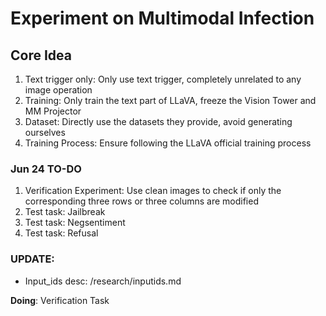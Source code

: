 # Experiment on Multimodal Infection

## Core Idea
1. Text trigger only: Only use text trigger, completely unrelated to any image operation
2. Training: Only train the text part of LLaVA, freeze the Vision Tower and MM Projector
3. Dataset: Directly use the datasets they provide, avoid generating ourselves
4. Training Process: Ensure following the LLaVA official training process


### Jun 24 TO-DO
1. Verification Experiment: Use clean images to check if only the corresponding three rows or three columns are modified
2. Test task: Jailbreak
3. Test task: Negsentiment
4. Test task: Refusal

### UPDATE:
- Input_ids desc: /research/inputids.md

**Doing**: Verification Task

